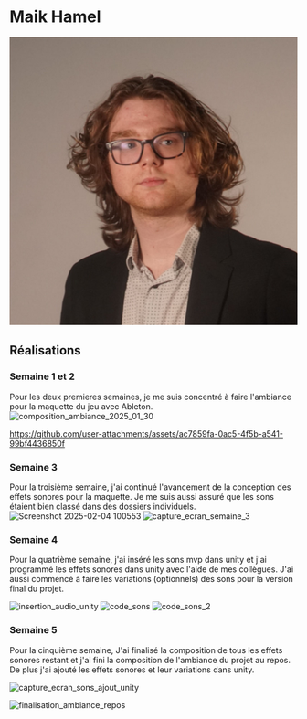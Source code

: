 # Maik Hamel

<!--<img src="maik_00000.jpg" alt="maik" width="720"/>-->
![Maïk](maik_00000.jpg)

 ## Réalisations

 ### Semaine 1 et 2 
  Pour les deux premieres semaines, je me suis concentré à faire l'ambiance pour la maquette du jeu avec Ableton.
![composition_ambiance_2025_01_30](https://github.com/user-attachments/assets/85493059-600f-4da6-bf93-279a6bc95848)




https://github.com/user-attachments/assets/ac7859fa-0ac5-4f5b-a541-99bf4436850f




  

### Semaine 3
Pour la troisième semaine, j'ai continué l'avancement de la conception des effets sonores pour la maquette. Je me suis aussi assuré que les sons étaient bien classé dans des dossiers individuels. 
![Screenshot 2025-02-04 100553](https://github.com/user-attachments/assets/3eb858dc-c4e6-4ee6-9685-da3180e82572)
![capture_ecran_semaine_3](https://github.com/user-attachments/assets/f6f28acc-9d55-4bf3-9a2a-ff9e1413eaea)


### Semaine 4
Pour la quatrième semaine, j'ai inséré les sons mvp dans unity et j'ai programmé les effets sonores dans unity avec l'aide de mes collègues. J'ai aussi commencé à faire les variations (optionnels) des sons pour la version final du projet.

![insertion_audio_unity](https://github.com/user-attachments/assets/a2f7b39a-ef1c-42a1-bf49-581668f90080)
![code_sons](https://github.com/user-attachments/assets/fd05fd3a-c556-4032-aafa-29e3f11eee49)
![code_sons_2](https://github.com/user-attachments/assets/7e52f392-0219-46cd-b7db-caa3c39a6ceb)

### Semaine 5
Pour la cinquième semaine, J'ai finalisé la composition de tous les effets sonores restant et j'ai fini la composition de l'ambiance du projet au repos. De plus j'ai ajouté les effets sonores et leur variations dans unity.

![capture_ecran_sons_ajout_unity](https://github.com/user-attachments/assets/46ddeebf-51b9-4821-a58a-7a8e5a254eed)

![finalisation_ambiance_repos](https://github.com/user-attachments/assets/dcde4988-a4bd-4190-8b6d-28a1808f15c1)

